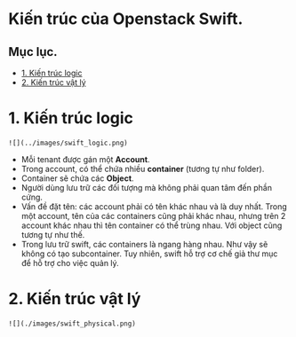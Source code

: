 # Kiến trúc của Openstack Swift.

## Mục lục.
- [1. Kiến trúc logic](#1)
- [2. Kiến trúc vật lý](#2)

<a name=1></a>
# 1. Kiến trúc logic

	![](../images/swift_logic.png)

	
- Mỗi tenant được gán một **Account**. 
- Trong account, có thể chứa nhiều **container** (tương tự như folder).
- Container sẽ chứa các **Object**.
- Người dùng lưu trữ các đối tượng mà không phải quan tâm đến phần cứng.
- Vấn đề đặt tên: các account phải có tên khác nhau và là duy nhất. Trong một account, tên của các containers cũng phải khác nhau, nhưng trên 2 account khác nhau thì tên container có thể trùng nhau. Với object cũng tương tự như thế.
- Trong lưu trữ swift, các containers là ngang hàng nhau. Như vậy sẽ không có tạo subcontainer. Tuy nhiên, swift hỗ trợ cơ chế giả thư mục để hỗ trợ cho việc quản lý.

<a name=2></a>
# 2. Kiến trúc vật lý

	![](./images/swift_physical.png)

